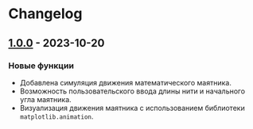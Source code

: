 # Changelog

## [1.0.0] - 2023-10-20

### Новые функции

- Добавлена симуляция движения математического маятника.
- Возможность пользовательского ввода длины нити и начального угла маятника.
- Визуализация движения маятника с использованием библиотеки `matplotlib.animation`.

[1.0.0]: https://github.com/YuliaMakarova/Mathematical-Pendulum-Simulation/releases/tag/v1.0.0